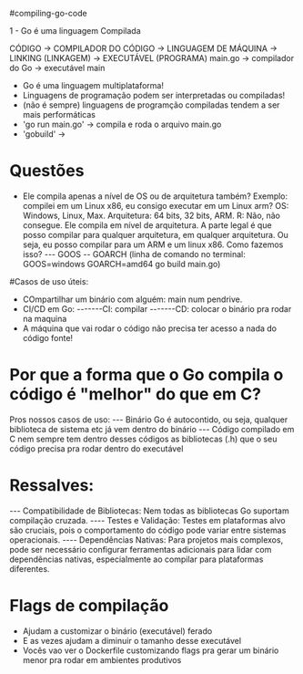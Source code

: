 #compiling-go-code

1 - Go é uma linguagem Compilada

CÓDIGO -> COMPILADOR DO CÓDIGO -> LINGUAGEM DE MÁQUINA -> LINKING (LINKAGEM) -> EXECUTÁVEL (PROGRAMA)
main.go -> compilador do Go -> executável main

- Go é uma linguagem multiplataforma!
- Linguagens de programação podem ser interpretadas ou compiladas!
- (não é sempre) linguagens de programção compiladas tendem a ser mais performáticas
- 'go run main.go' -> compila e roda o arquivo main.go
- 'gobuild' ->

# Questões
- Ele compila apenas a nível de OS ou de arquitetura também? Exemplo: compilei em um Linux x86, eu consigo executar em um Linux arm? OS: Windows, Linux, Max. Arquitetura: 64 bits, 32 bits, ARM.
R: Não, não consegue. Ele compila em nível de arquitetura.
A parte legal é que posso compilar para qualquer arquitetura, em qualquer arquitetura. Ou seja, eu posso compilar para um ARM e um linux x86.
Como fazemos isso?
--- GOOS
-- GOARCH
(linha de comando no terminal: GOOS=windows GOARCH=amd64 go build main.go)

#Casos de uso úteis:
- COmpartilhar um binário com alguém: main num pendrive.
- CI/CD em Go:
    -------CI: compilar
    -------CD: colocar o binário pra rodar na maquina
- A máquina que vai rodar o código não precisa ter acesso a nada do código fonte!

# Por que a forma que o Go compila o código é "melhor" do que em C?
Pros nossos casos de uso:
--- Binário Go é autocontido, ou seja, qualquer biblioteca de sistema etc já vem dentro do binário
--- Código compilado em C nem sempre tem dentro desses códigos as bibliotecas (.h) que o seu código precisa pra rodar dentro do executável

# Ressalves:
--- Compatibilidade de Bibliotecas: Nem todas as bibliotecas Go suportam compilação cruzada.
---- Testes e Validação: Testes em plataformas alvo são cruciais, pois o comportamento do código pode variar entre sistemas operacionais.
---- Dependências Nativas: Para projetos mais complexos, pode ser necessário configurar ferramentas adicionais para lidar com dependências nativas, especialmente ao compilar para plataformas diferentes.

# Flags de compilação
- Ajudam a customizar o binário (executável) ferado
- E as vezes ajudam a diminuir o tamanho desse executável
- Vocês vao ver o Dockerfile customizando flags pra gerar um binário menor pra rodar em ambientes produtivos

<!-- JS - Interpretada?
Java - Compilação -> Máquina virtual (JVM) -> Interpretação
(entao quem entende a compilaçao é a maquina virtual) -->